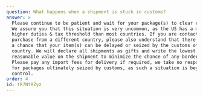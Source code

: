 ```yaml
---
question: What happens when a shipment is stuck in customs?
answer: >
  Please continue to be patient and wait for your package(s) to clear customs.
  We assure you that this situation is very uncommon, as the US has a much
  higher duties & tax threshold than most countries. If you are contacting us to
  purchase from a different country, please also understand that there is always
  a chance that your item(s) can be delayed or seized by the customs of your
  country. We will declare all shipments as gifts and write the lowest
  reasonable value on the shipment to minimize the chance of any border delay.
  Please pay any import fees for delivery if required, we take no responsibility
  for packages ultimately seized by customs, as such a situation is beyond our
  control.
order: 4
id: tR7NtRZyz
---
```

